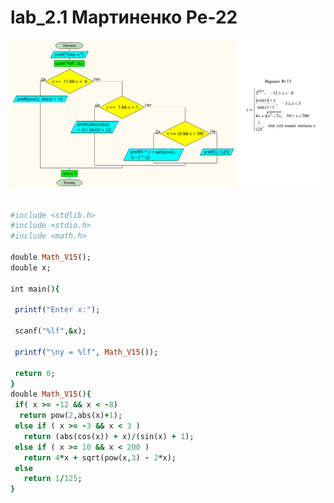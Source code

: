 # lab_2.1 Мартиненко Ре-22

![alt tag](https://github.com/Nikita7131/lab_2.1/blob/main/%D1%81%D1%85%D0%B5%D0%BC%D0%B0.png "Описание небудет)")​

```ruby

#include <stdlib.h>
#include <stdio.h>
#include <math.h>

double Math_V15();
double x;

int main(){

 printf("Enter x:");

 scanf("%lf",&x);

 printf("\ny = %lf", Math_V15());

 return 0;
}
double Math_V15(){
 if( x >= -12 && x < -8)
  return pow(2,abs(x)+1);
 else if ( x >= -3 && x < 3 )
   return (abs(cos(x)) + x)/(sin(x) + 1);
 else if ( x >= 10 && x < 200 )
   return 4*x + sqrt(pow(x,3) - 2*x);
 else
   return 1/125;
}

```
